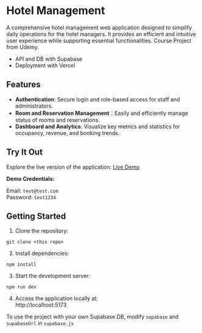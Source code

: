 # Hotel Management

A comprehensive hotel management web application designed to simplify daily operations for the hotel managers. It provides an efficient and intuitive user experience while supporting essential functionalities. Course Project from Udemy.

- API and DB with Supabase
- Deployment with Vercel

## Features

- **Authentication**: Secure login and role-based access for staff and administrators.
- **Room and Reservation Management**：Easily and efficiently manage status of rooms and reservations.
- **Dashboard and Analytics**: Visualize key metrics and statistics for occupancy, revenue, and booking trends.

## Try It Out

Explore the live version of the application: [Live Demo](https://the-mm-oasis.vercel.app/login)

**Demo Credentials:**

Email: `test@test.com`\
Password: `test1234`

## Getting Started

1. Clone the repository:

```
git clone <this repo>
```

2. Install dependencies:

```
npm install
```

3. Start the development server:

```
npm run dev
```

4. Access the application locally at:\
   http://localhost:5173


To use the project with your own Supabase DB, modify `supabase` and `supabaseUrl` in `supabase.js` 



